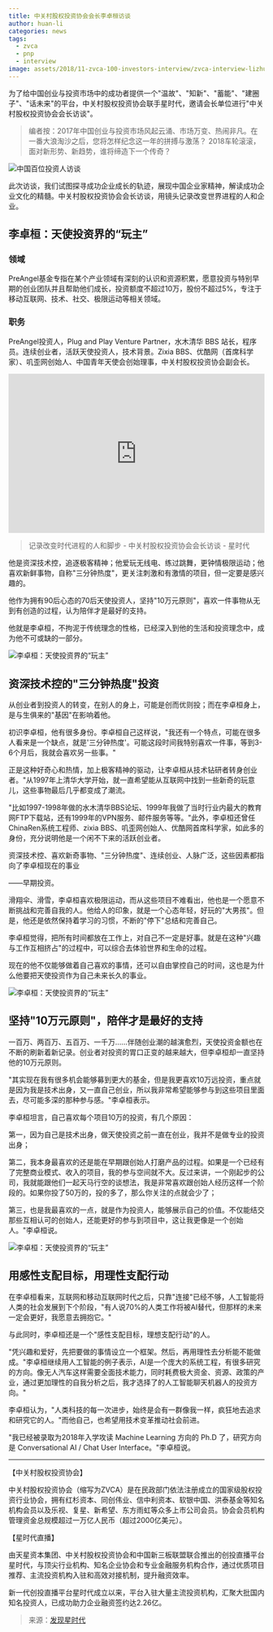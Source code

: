 ```yaml
---
title: 中关村股权投资协会会长李卓桓访谈
author: huan-li
categories: news
tags:
  - zvca
  - pnp
  - interview
image: assets/2018/11-zvca-100-investors-interview/zvca-interview-lizhuohuan.jpg
---
```


为了给中国创业与投资市场中的成功者提供一个"温故"、"知新"、"蓄能"、"建圈子"、"话未来"的平台，中关村股权投资协会联手星时代，邀请会长单位进行"中关村股权投资协会会长访谈"。

> 编者按：2017年中国创业与投资市场风起云涌、市场万变、热闹非凡。在一番大浪淘沙之后，您将怎样纪念这一年的拼搏与激荡？ 2018车轮滚滚，面对新形势、新趋势，谁将缔造下一个传奇？

![中国百位投资人访谈](/assets/2018/11-zvca-100-investors-interview/interview.jpg)

此次访谈，我们试图探寻成功企业成长的轨迹，展现中国企业家精神，解读成功企业文化的精髓。中关村股权投资协会会长访谈，用镜头记录改变世界进程的人和企业。

## 李卓桓：天使投资界的“玩主”

### 领域

PreAngel基金专指在某个产业领域有深刻的认识和资源积累，愿意投资与特别早期的创业团队并且帮助他们成长，投资额度不超过10万，股份不超过5%，专注于移动互联网、技术、社交、极限运动等相关领域。

### 职务

PreAngel投资人，Plug and Play Venture Partner，水木清华 BBS 站长，程序员。连续创业者，活跃天使投资人，技术背景。Zixia BBS、优酷网（首席科学家）、叽歪网创始人、中国青年天使会创始理事，中关村股权投资协会副会长。

<div class="zoom-container" style="
    position: relative;
    padding-bottom:56.25%;
    padding-top:30px;
    height:0;
    overflow:hidden;
">
  <iframe
    src="http://player.youku.com/embed/XMzI0OTcxMDcwOA=="
    width='510'
    height='498'
    allowfullscreen
    webkitallowfullscreen
    frameborder="0"
    style="
      position: absolute;
      top:0;
      left:0;
      width:100%;
      height:100%;
    "
  ></iframe>
</div>

> 记录改变时代进程的人和脚步 - 中关村股权投资协会会长访谈 - 星时代

他是资深技术控，追逐极客精神；他爱玩无线电、练过跳舞，更钟情极限运动；他喜欢新鲜事物，自称"三分钟热度"，更关注刺激和有激情的项目，但一定要是感兴趣的。

他作为拥有90后心态的70后天使投资人，坚持"10万元原则"，喜欢一件事物从无到有创造的过程，认为陪伴才是最好的支持。

他就是李卓桓，不拘泥于传统理念的性格，已经深入到他的生活和投资理念中，成为他不可或缺的一部分。

![李卓桓：天使投资界的“玩主”](/assets/2018/11-zvca-100-investors-interview/ceibs.jpg)

## 资深技术控的"三分钟热度"投资

从创业者到投资人的转变，在别人的身上，可能是创而优则投；而在李卓桓身上，是与生俱来的"基因"在影响着他。

初识李卓桓，他有很多身份。李卓桓自己这样说，"我还有一个特点，可能在很多人看来是一个缺点，就是'三分钟热度'。可能这段时间我特别喜欢一件事，等到3-6个月后，我就会喜欢另一些事。"

正是这种好奇心和热情，加上极客精神的驱动，让李卓桓从技术钻研者转身创业者。"从1997年上清华大学开始，就一直希望能从互联网中找到一些新奇的玩意儿，这些事物最后几乎都变成了潮流。

"比如1997-1998年做的水木清华BBS论坛、1999年我做了当时行业内最大的教育网FTP下载站，还有1999年的VPN服务、邮件服务等等。"此外，李卓桓还曾任ChinaRen系统工程师、zixia BBS、叽歪网创始人、优酷网首席科学家，如此多的身份，充分说明他是一个闲不下来的活跃创业者。

资深技术控、喜欢新奇事物、"三分钟热度"、连续创业、人脉广泛，这些因素都指向了李卓桓现在的事业

——早期投资。

滑翔伞、滑雪，李卓桓喜欢极限运动，而从这些项目不难看出，他也是一个愿意不断挑战和完善自我的人。他给人的印象，就是一个心态年轻，好玩的"大男孩"。但是，他还是依然保持着学习的习惯，不断的"停下"总结和完善自己。

李卓桓觉得，把所有时间都放在工作上，对自己不一定是好事。就是在这种"兴趣与工作互相挤占"的过程中，可以综合去体验世界和生命的过程。

现在的他不仅能够做着自己喜欢的事情，还可以自由掌控自己的时间，这也是为什么他要把天使投资作为自己未来长久的事业。

![李卓桓：天使投资界的“玩主”](/assets/2018/11-zvca-100-investors-interview/ski.jpg)

## 坚持"10万元原则"，陪伴才是最好的支持

一百万、两百万、五百万、一千万……伴随创业潮的越演愈烈，天使投资金额也在不断的刷新着新记录。创业者对投资的胃口正变的越来越大，但李卓桓却一直坚持他的10万元原则。

"其实现在我有很多机会能够募到更大的基金，但是我更喜欢10万远投资，重点就是因为我是技术出身，又一直自己创业，所以我非常希望能够参与到这些项目里面去，尽可能多深的那种参与感。"李卓桓表示。

李卓桓坦言，自己喜欢每个项目10万的投资，有几个原因：

第一，因为自己是技术出身，做天使投资之前一直在创业，我并不是做专业的投资出身；

第二，我本身最喜欢的还是能在早期跟创始人打磨产品的过程。如果是一个已经有了完整商业模式、收入的项目，我的参与空间就不大。反过来讲，一个刚起步的公司，我就能跟他们一起天马行空的谈想法，我是非常喜欢跟创始人经历这样一个阶段的。如果你投了50万的，投的多了，那么你关注的点就会少了；

第三，也是我最喜欢的一点，就是作为投资人，能够展示自己的价值。不仅能结交那些互相认可的创始人，还能更好的参与到项目中，这让我更像是一个创始人。"李卓桓说。

![李卓桓：天使投资界的“玩主”](/assets/2018/11-zvca-100-investors-interview/paragliding.jpg)

## 用感性支配目标，用理性支配行动

在李卓桓看来，互联网和移动互联网时代之后，只靠"连接"已经不够，人工智能将人类的社会发展到下个阶段，"有人说70%的人类工作将被AI替代，但那样的未来一定会更好，我愿意去拥抱它。"

与此同时，李卓桓还是一个"感性支配目标，理想支配行动"的人。

"凭兴趣和爱好，先把要做的事情设立一个框架。然后，再用理性去分析能不能做成。"李卓桓继续用人工智能的例子表示，AI是一个庞大的系统工程，有很多研究的方向。像无人汽车这样需要全面技术能力，同时耗费极大资金、资源、政策的产业，通过更加理性的自我分析之后，我才选择了的人工智能聊天机器人的投资方向。"

李卓桓认为，"人类科技的每一次进步，始终是会有一群像我一样，疯狂地去追求和研究它的人。"而他自己，也希望用技术变革推动社会前进。

"我已经被录取为2018年入学攻读 Machine Learning 方向的 Ph.D 了，研究方向是 Conversational AI / Chat User Interface。"李卓桓说。

-----

【中关村股权投资协会】

中关村股权投资协会（缩写为ZVCA）是在民政部门依法注册成立的国家级股权投资行业协会，拥有红杉资本、同创伟业、信中利资本、软银中国、洪泰基金等知名机构会员以及乐视、复星、新希望、东方雨虹等众多上市公司会员。协会会员机构管理资金总规模超过一万亿人民币（超过2000亿美元）。

【星时代直播】

由天星资本集团、中关村股权投资协会和中国新三板联盟联合推出的创投直播平台星时代，与顶尖行业机构、知名企业协会和专业金融服务机构合作，通过优质项目推荐、主流投资机构入驻和高效对接机制，提升融资效率。

新一代创投直播平台星时代成立以来，平台入驻大量主流投资机构，汇聚大批国内知名投资人，已成功助力企业融资签约达2.26亿。

> 来源：[发现星时代](http://www.twoeggz.com/news/12220850.html)

